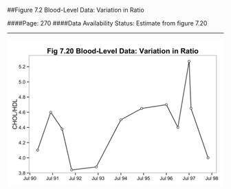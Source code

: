 ##Figure 7.2 Blood-Level Data: Variation in Ratio

####Page: 270
####Data Availability Status: Estimate from figure 7.20
***
![`Blood-Level Data: Variation in Ratio`](fig07-20_blood-level-data-variation-in-ratio.png)


